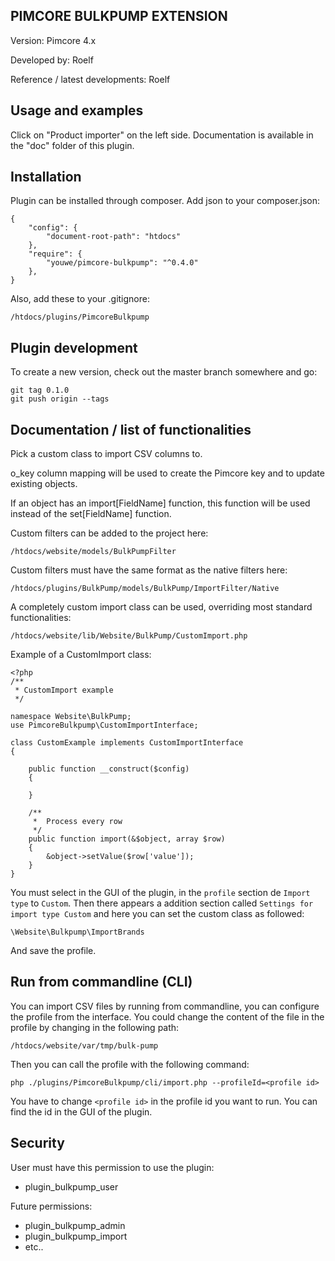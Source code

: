 PIMCORE BULKPUMP EXTENSION
--------------------------

Version: Pimcore 4.x

Developed by: Roelf

Reference / latest developments: Roelf


Usage and examples
------------------

Click on "Product importer" on the left side.
Documentation is available in the "doc" folder of this plugin.


Installation
------------

Plugin can be installed through composer. Add json to your composer.json:

    {
        "config": {
            "document-root-path": "htdocs"
        },
        "require": {
            "youwe/pimcore-bulkpump": "^0.4.0"
        },
    }


Also, add these to your .gitignore:

    /htdocs/plugins/PimcoreBulkpump


Plugin development
------------------

To create a new version, check out the master branch somewhere and go:

    git tag 0.1.0
    git push origin --tags


Documentation / list of functionalities
---------------------------------------

Pick a custom class to import CSV columns to.

o_key column mapping will be used to create the Pimcore key and to update existing objects.

If an object has an import[FieldName] function, this function will be used instead of the set[FieldName] function.

Custom filters can be added to the project here:

    /htdocs/website/models/BulkPumpFilter

Custom filters must have the same format as the native filters here:

    /htdocs/plugins/BulkPump/models/BulkPump/ImportFilter/Native

A completely custom import class can be used, overriding most standard functionalities:

    /htdocs/website/lib/Website/BulkPump/CustomImport.php

Example of a CustomImport class:

    <?php
    /**
     * CustomImport example
     */

    namespace Website\BulkPump;
    use PimcoreBulkpump\CustomImportInterface;
    
    class CustomExample implements CustomImportInterface
    {
    
        public function __construct($config)
        {
    
        }
    
        /**
         *  Process every row
         */
        public function import(&$object, array $row)
        {
            &object->setValue($row['value']);
        }
    }
    
You must select in the GUI of the plugin, in the `profile` section de `Import type` to `Custom`. Then there appears a addition section called `Settings for import type Custom` and here you can set the custom class as followed:

    \Website\Bulkpump\ImportBrands
    
And save the profile.

Run from commandline (CLI)
--------------------------

You can import CSV files by running from commandline, you can configure the profile from the interface.
You could change the content of the file in the profile by changing in the following path:

    /htdocs/website/var/tmp/bulk-pump

Then you can call the profile with the following command:

    php ./plugins/PimcoreBulkpump/cli/import.php --profileId=<profile id>

You have to change `<profile id>` in the profile id you want to run. You can find the id in the GUI of the plugin.

Security
--------

User must have this permission to use the plugin: 
*   plugin_bulkpump_user

Future permissions:
*   plugin_bulkpump_admin
*   plugin_bulkpump_import
*   etc..



